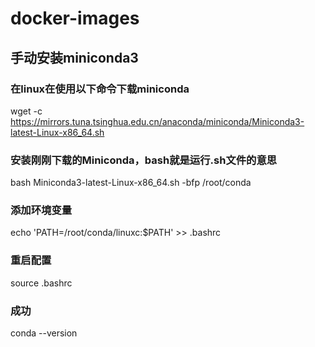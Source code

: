 # docker-images
## 手动安装miniconda3

### 在linux在使用以下命令下载miniconda
  wget -c https://mirrors.tuna.tsinghua.edu.cn/anaconda/miniconda/Miniconda3-latest-Linux-x86_64.sh 

### 安装刚刚下载的Miniconda，bash就是运行.sh文件的意思
  bash Miniconda3-latest-Linux-x86_64.sh -bfp /root/conda 

### 添加环境变量
  echo 'PATH=/root/conda/linuxc:$PATH' >> .bashrc 
### 重启配置
  source .bashrc

### 成功
  conda --version 

